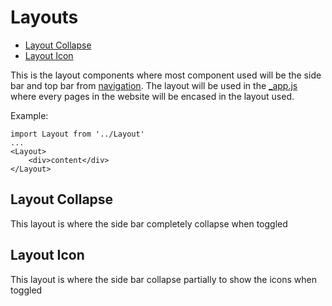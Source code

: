 # Layouts
- [Layout Collapse](#layout-collapse)
- [Layout Icon](#layout-icon)

This is the layout components where most component used will be the side bar and top bar from [navigation](../components/navigation_bar/). The layout will be used in the [_app.js](../pages/_app.js) where every pages in the website will be encased in the layout used.

Example:
```
import Layout from '../Layout'
...
<Layout>
    <div>content</div>
</Layout>
```

## Layout Collapse
This layout is where the side bar completely collapse when toggled

## Layout Icon
This layout is where the side bar collapse partially to show the icons when toggled